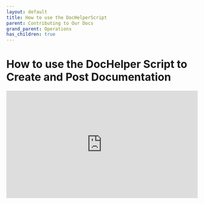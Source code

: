 ```yaml
---
layout: default
title: How to use the DocHelperScript
parent: Contributing to Our Docs
grand_parent: Operations
has_children: true
---
```

# How to use the DocHelper Script to Create and Post Documentation

<div style='max-width: 853px'><div style='position: relative; padding-bottom: 56.25%; height: 0; overflow: hidden;'><iframe width="853" height="480" src="https://web.microsoftstream.com/embed/video/b69328c6-4fe0-4e97-bec7-f87a794d98db?autoplay=false&showinfo=true" allowfullscreen style="border:none; position: absolute; top: 0; left: 0; right: 0; bottom: 0; height: 100%; max-width: 100%;"></iframe></div></div>